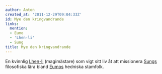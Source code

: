 ```yaml
---
author: Anton
created_at: '2011-12-29T09:04:33Z'
id: Mye den kringvandrande
links:
  mention:
  - Eumo
  - 'Lhen-li'
  - Sung
title: Mye den kringvandrande
---
```


En kvinnlig [Lhen-li] (magimästare) som vigt sitt liv åt att missionera [Sungs] filosofiska lära
bland [Eumos] hedniska stamfolk.

  [Lhen-li]: Lhen-li
  [Sungs]: Sung
  [Eumos]: Eumo
